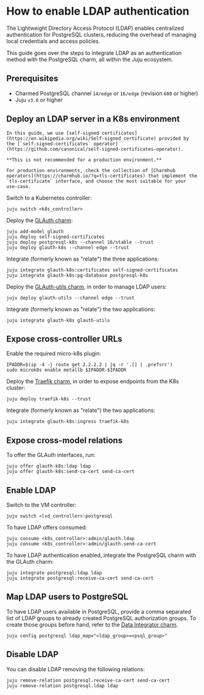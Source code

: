 # How to enable LDAP authentication

The Lightweight Directory Access Protocol (LDAP) enables centralized authentication for PostgreSQL clusters, reducing the overhead of managing local credentials and access policies.

This guide goes over the steps to integrate LDAP as an authentication method with the PostgreSQL charm, all within the Juju ecosystem.

## Prerequisites

* Charmed PostgreSQL channel `14/edge` or `16/edge` (revision `600` or higher)
* Juju `v3.6` or higher

## Deploy an LDAP server in a K8s environment

```{caution}
In this guide, we use [self-signed certificates](https://en.wikipedia.org/wiki/Self-signed_certificate) provided by the [`self-signed-certificates` operator](https://github.com/canonical/self-signed-certificates-operator). 

**This is not recommended for a production environment.**

For production environments, check the collection of [Charmhub operators](https://charmhub.io/?q=tls-certificates) that implement the `tls-certificate` interface, and choose the most suitable for your use-case.
```

Switch to a Kubernetes controller:

```text
juju switch <k8s_controller>
```

Deploy the [GLAuth charm](https://charmhub.io/glauth-k8s):

```text
juju add-model glauth
juju deploy self-signed-certificates
juju deploy postgresql-k8s --channel 16/stable --trust
juju deploy glauth-k8s --channel edge --trust
```

Integrate (formerly known as "relate") the three applications:

```text
juju integrate glauth-k8s:certificates self-signed-certificates
juju integrate glauth-k8s:pg-database postgresql-k8s
```

Deploy the [GLAuth-utils charm](https://charmhub.io/glauth-utils), in order to manage LDAP users:

```text
juju deploy glauth-utils --channel edge --trust
```

Integrate (formerly known as "relate") the two applications:

```text
juju integrate glauth-k8s glauth-utils
```

## Expose cross-controller URLs

Enable the required micro-k8s plugin:

```text
IPADDR=$(ip -4 -j route get 2.2.2.2 | jq -r '.[] | .prefsrc')
sudo microk8s enable metallb $IPADDR-$IPADDR
```

Deploy the [Traefik charm](https://charmhub.io/traefik-k8s), in order to expose endpoints from the K8s cluster:

```text
juju deploy traefik-k8s --trust
```

Integrate (formerly known as "relate") the two applications:

```text
juju integrate glauth-k8s:ingress traefik-k8s
```

## Expose cross-model relations

To offer the GLAuth interfaces, run:

```text
juju offer glauth-k8s:ldap ldap
juju offer glauth-k8s:send-ca-cert send-ca-cert
```

## Enable LDAP

Switch to the VM controller:

```text
juju switch <lxd_controller>:postgresql
```

To have LDAP offers consumed:

```text
juju consume <k8s_controller>:admin/glauth.ldap
juju consume <k8s_controller>:admin/glauth.send-ca-cert
```

To have LDAP authentication enabled, integrate the PostgreSQL charm with the GLAuth charm:

```text
juju integrate postgresql:ldap ldap
juju integrate postgresql:receive-ca-cert send-ca-cert
```

## Map LDAP users to PostgreSQL

To have LDAP users available in PostgreSQL, provide a comma separated list of LDAP groups to already created PostgreSQL authorization groups. To create those groups before hand, refer to the [Data Integrator charm](https://charmhub.io/data-integrator).

```text
juju config postgresql ldap_map="<ldap_group>=<psql_group>"
```

## Disable LDAP

You can disable LDAP removing the following relations:

```text
juju remove-relation postgresql.receive-ca-cert send-ca-cert
juju remove-relation postgresql.ldap ldap
```

